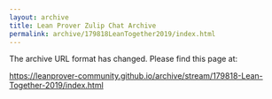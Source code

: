 ```yaml
---
layout: archive
title: Lean Prover Zulip Chat Archive
permalink: archive/179818LeanTogether2019/index.html
---
```


The archive URL format has changed. Please find this page at:

<https://leanprover-community.github.io/archive/stream/179818-Lean-Together-2019/index.html>